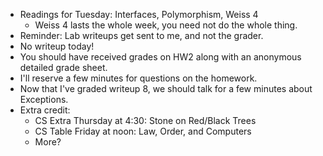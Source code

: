 * Readings for Tuesday: Interfaces, Polymorphism, Weiss 4
    * Weiss 4 lasts the whole week, you need not do the whole thing.
* Reminder: Lab writeups get sent to me, and not the grader.
* No writeup today!
* You should have received grades on HW2 along with an anonymous detailed
  grade sheet.
* I'll reserve a few minutes for questions on the homework.
* Now that I've graded writeup 8, we should talk for a few minutes 
  about Exceptions.
* Extra credit: 
    * CS Extra Thursday at 4:30: Stone on Red/Black Trees
    * CS Table Friday at noon: Law, Order, and Computers
    * More?
